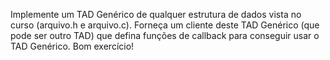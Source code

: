 Implemente um TAD Genérico de qualquer estrutura de dados vista no curso (arquivo.h e arquivo.c). Forneça um cliente deste TAD Genérico (que pode ser outro TAD) que defina funções de callback para conseguir usar o TAD Genérico. Bom exercício!